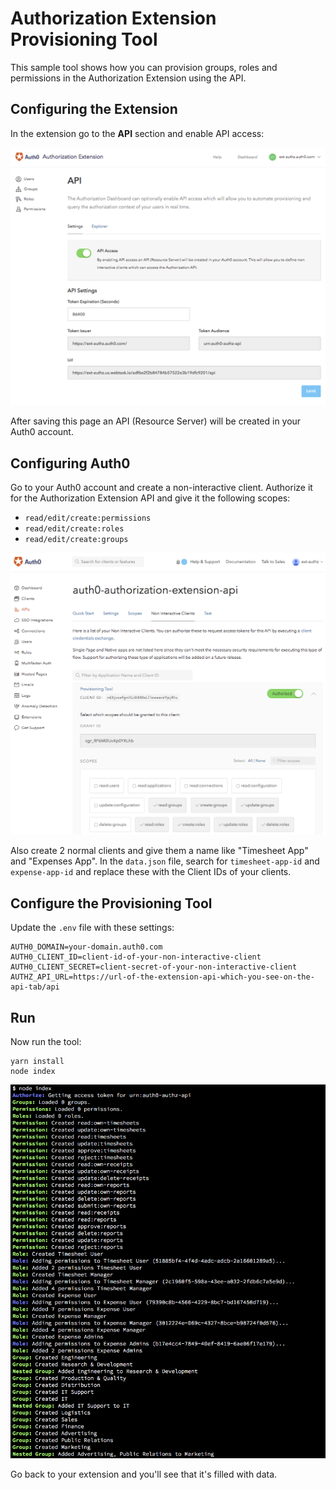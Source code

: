# Authorization Extension Provisioning Tool

This sample tool shows how you can provision groups, roles and permissions in the Authorization Extension using the API.

## Configuring the Extension

In the extension go to the **API** section and enable API access:

![](/screenshots/configure-extension-api.png)

After saving this page an API (Resource Server) will be created in your Auth0 account.

## Configuring Auth0

Go to your Auth0 account and create a non-interactive client. Authorize it for the Authorization Extension API and give it the following scopes:

  - `read/edit/create:permissions`
  - `read/edit/create:roles`
  - `read/edit/create:groups`

![](/screenshots/configure-account.png)

Also create 2 normal clients and give them a name like "Timesheet App" and "Expenses App". In the `data.json` file, search for `timesheet-app-id` and `expense-app-id` and replace these with the Client IDs of your clients.

## Configure the Provisioning Tool

Update the `.env` file with these settings:

```
AUTH0_DOMAIN=your-domain.auth0.com
AUTH0_CLIENT_ID=client-id-of-your-non-interactive-client
AUTH0_CLIENT_SECRET=client-secret-of-your-non-interactive-client
AUTHZ_API_URL=https://url-of-the-extension-api-which-you-see-on-the-api-tab/api
```

## Run

Now run the tool:

```
yarn install
node index
```

![](/screenshots/run-tool.png)

Go back to your extension and you'll see that it's filled with data.
